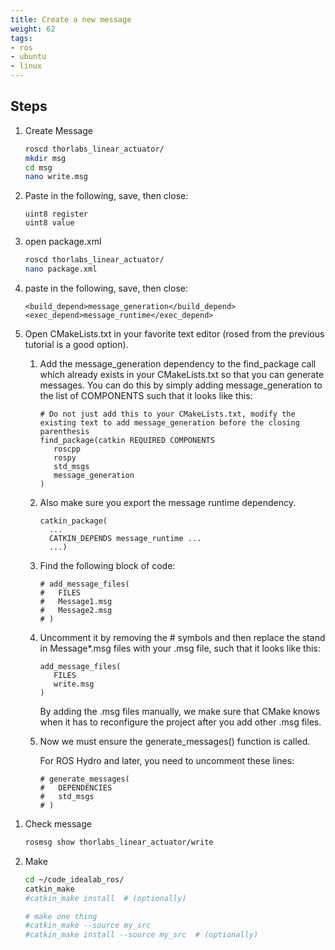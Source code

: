 ```yaml
---
title: Create a new message
weight: 62
tags:
- ros
- ubuntu
- linux
---
```


## Steps

1. Create Message

    ```bash
    roscd thorlabs_linear_actuator/
    mkdir msg
    cd msg
    nano write.msg
    ```

1. Paste in the following, save, then close:

    ```
    uint8 register
    uint8 value
    ```

1. open package.xml

    ```bash
    roscd thorlabs_linear_actuator/
    nano package.xml
    ```

1. paste in the following, save, then close:

    ```
    <build_depend>message_generation</build_depend>
    <exec_depend>message_runtime</exec_depend>
    ```

1. Open CMakeLists.txt in your favorite text editor (rosed from the previous tutorial is a good option).

    1. Add the message_generation dependency to the find_package call which already exists in your CMakeLists.txt so that you can generate messages. You can do this by simply adding message_generation to the list of COMPONENTS such that it looks like this:

        ```
        # Do not just add this to your CMakeLists.txt, modify the existing text to add message_generation before the closing parenthesis
        find_package(catkin REQUIRED COMPONENTS
           roscpp
           rospy
           std_msgs
           message_generation
        )
        ```
    1. Also make sure you export the message runtime dependency.

        ```
        catkin_package(
          ...
          CATKIN_DEPENDS message_runtime ...
          ...)
        ```

    1. Find the following block of code:

        ```
        # add_message_files(
        #   FILES
        #   Message1.msg
        #   Message2.msg
        # )
        ```

    1. Uncomment it by removing the # symbols and then replace the stand in Message*.msg files with your .msg file, such that it looks like this:

        ```
        add_message_files(
           FILES
           write.msg
        )
        ```

        By adding the .msg files manually, we make sure that CMake knows when it has to reconfigure the project after you add other .msg files.

    1. Now we must ensure the generate_messages() function is called.

        For ROS Hydro and later, you need to uncomment these lines:

        ```
        # generate_messages(
        #   DEPENDENCIES
        #   std_msgs
        # )
        ```

<!--
1. Make project

    ```bash
    roscd thorlabs_linear_actuator/
    catkin_make
    # install build files
    catkin_make install
    # clean build files
    #catkin_make clean
    ```
-->

1. Check message

    ```bash
    rosmsg show thorlabs_linear_actuator/write
    ```

1. Make

    ```bash
    cd ~/code_idealab_ros/
    catkin_make
    #catkin_make install  # (optionally)

    # make one thing
    #catkin_make --source my_src
    #catkin_make install --source my_src  # (optionally)
    ```
